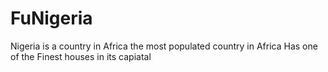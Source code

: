 # FuNigeria
Nigeria is a country in Africa
the most populated country in Africa
Has one of the Finest houses in its capiatal
